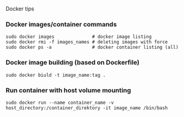Docker tips

### Docker images/container commands
```
sudo docker images              # docker image listing
sudo docker rmi -f images_names # deleting images with force
sudo docker ps -a               # docker container listing (all)
```
### Docker image building (based on Dockerfile)
```
sudo docker biuld -t image_name:tag .
```
### Run container with host volume mounting
```
sudo docker run --name container_name -v host_directory:/container_direktory -it image_name /bin/bash
```
